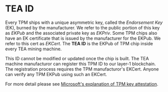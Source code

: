 # TEA ID

Every TPM ships with a unique asymmetric key, called the *Endorsement Key* (EK), burned by the manufacturer. We refer to the public portion of this key as *EKPub* and the associated private key as *EKPriv*. Some TPM chips also have an EK certificate that is issued by the manufacturer for the EKPub. We refer to this cert as *EKCert*. The **TEA ID** is the EKPub of TPM chip inside every TEA mining machine.

This ID cannot be modified or updated once the chip is built. The TEA machine manufacturor can register this TPM ID to our layer-1 blockchain. The registration process requires the TPM manufacturor's EKCert. Anyone can verify any TPM EKPub using such an EKCert.

For more detail please see [Microsoft's explanation of TPM key attestation](https://docs.microsoft.com/en-us/windows-server/identity/ad-ds/manage/component-updates/tpm-key-attestation).
